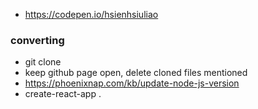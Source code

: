
* https://codepen.io/hsienhsiuliao

### converting
- git clone
- keep github page open, delete cloned files mentioned
- https://phoenixnap.com/kb/update-node-js-version
- create-react-app .
